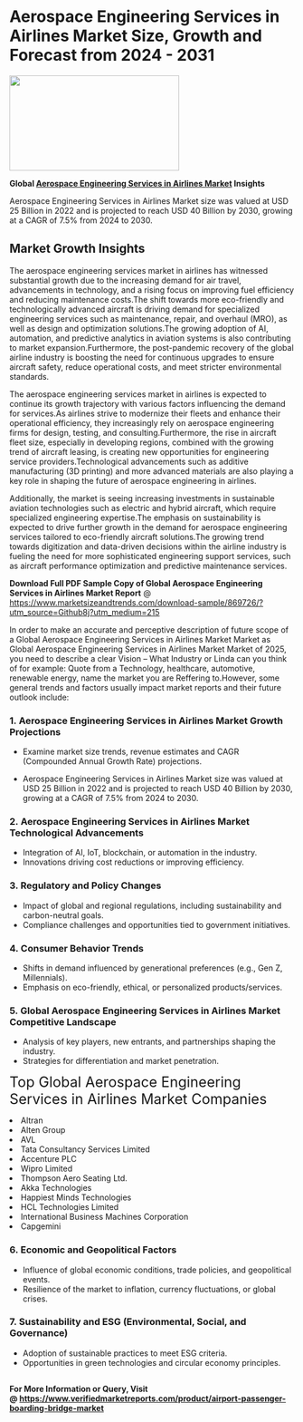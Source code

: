 <H1>Aerospace Engineering Services in Airlines Market Size, Growth and Forecast from 2024 - 2031</H1><img class="aligncenter size-medium wp-image-584254" src="https://thirdeyenews.in/wp-content/uploads/2024/09/Global-Market-Research-300x168.jpeg" alt="" width="300" height="168" /><p><strong>Global&nbsp;<a href="https://www.marketsizeandtrends.com/download-sample/869726/?utm_source=Github8j?utm_medium=215">Aerospace Engineering Services in Airlines Market</a> Insights</strong></p><p>Aerospace Engineering Services in Airlines Market size was valued at USD 25 Billion in 2022 and is projected to reach USD 40 Billion by 2030, growing at a CAGR of 7.5% from 2024 to 2030.</p><p><h2>Market Growth Insights</h2> <p>The aerospace engineering services market in airlines has witnessed substantial growth due to the increasing demand for air travel, advancements in technology, and a rising focus on improving fuel efficiency and reducing maintenance costs.The shift towards more eco-friendly and technologically advanced aircraft is driving demand for specialized engineering services such as maintenance, repair, and overhaul (MRO), as well as design and optimization solutions.The growing adoption of AI, automation, and predictive analytics in aviation systems is also contributing to market expansion.Furthermore, the post-pandemic recovery of the global airline industry is boosting the need for continuous upgrades to ensure aircraft safety, reduce operational costs, and meet stricter environmental standards.</p> <p>The aerospace engineering services market in airlines is expected to continue its growth trajectory with various factors influencing the demand for services.As airlines strive to modernize their fleets and enhance their operational efficiency, they increasingly rely on aerospace engineering firms for design, testing, and consulting.Furthermore, the rise in aircraft fleet size, especially in developing regions, combined with the growing trend of aircraft leasing, is creating new opportunities for engineering service providers.Technological advancements such as additive manufacturing (3D printing) and more advanced materials are also playing a key role in shaping the future of aerospace engineering in airlines.</p> <p>Additionally, the market is seeing increasing investments in sustainable aviation technologies such as electric and hybrid aircraft, which require specialized engineering expertise.The emphasis on sustainability is expected to drive further growth in the demand for aerospace engineering services tailored to eco-friendly aircraft solutions.The growing trend towards digitization and data-driven decisions within the airline industry is fueling the need for more sophisticated engineering support services, such as aircraft performance optimization and predictive maintenance services.</p> <p><span class=""><strong>Download Full PDF Sample Copy of Global Aerospace Engineering Services in Airlines Market Report</strong> @ <a href="https://www.marketsizeandtrends.com/download-sample/869726/?utm_source=Github8j?utm_medium=215" target="_blank">https://www.marketsizeandtrends.com/download-sample/869726/?utm_source=Github8j?utm_medium=215</a></span></p><p>In order to make an accurate and perceptive description of future scope of a Global&nbsp;Aerospace Engineering Services in Airlines Market Market as Global&nbsp;Aerospace Engineering Services in Airlines Market Market of 2025, you need to describe a clear Vision &ndash; What Industry or Linda can you think of for example: Quote from a Technology, healthcare, automotive, renewable energy, name the market you are Reffering to.However, some general trends and factors usually impact market reports and their future outlook include:</p><h3>1.&nbsp;<strong>Aerospace Engineering Services in Airlines Market Growth Projections</strong></h3><ul><li>Examine market size trends, revenue estimates and CAGR (Compounded Annual Growth Rate) projections.</li><li><p>Aerospace Engineering Services in Airlines Market size was valued at USD 25 Billion in 2022 and is projected to reach USD 40 Billion by 2030, growing at a CAGR of 7.5% from 2024 to 2030.</p></li></ul><h3>2.&nbsp;<strong>Aerospace Engineering Services in Airlines Market Technological Advancements</strong></h3><ul><li>Integration of AI, IoT, blockchain, or automation in the industry.</li><li>Innovations driving cost reductions or improving efficiency.</li></ul><h3>3.&nbsp;<strong>Regulatory and Policy Changes</strong></h3><ul><li>Impact of global and regional regulations, including sustainability and carbon-neutral goals.</li><li>Compliance challenges and opportunities tied to government initiatives.</li></ul><h3>4.&nbsp;<strong>Consumer Behavior Trends</strong></h3><ul><li>Shifts in demand influenced by generational preferences (e.g., Gen Z, Millennials).</li><li>Emphasis on eco-friendly, ethical, or personalized products/services.</li></ul><h3>5.&nbsp;<strong>Global Aerospace Engineering Services in Airlines Market Competitive Landscape</strong></h3><ul><li>Analysis of key players, new entrants, and partnerships shaping the industry.</li><li>Strategies for differentiation and market penetration.</li></ul><p data-pm-slice="1 1 []"><span style="color: inherit; font-family: inherit; font-size: 25px;">Top Global Aerospace Engineering Services in Airlines Market Companies</span></p><div class="" data-test-id=""><p><li>Altran</li><li> Alten Group</li><li> AVL</li><li> Tata Consultancy Services Limited</li><li> Accenture PLC</li><li> Wipro Limited</li><li> Thompson Aero Seating Ltd.</li><li> Akka Technologies</li><li> Happiest Minds Technologies</li><li> HCL Technologies Limited</li><li> International Business Machines Corporation</li><li> Capgemini</li></p></div><h3>6.&nbsp;<strong>Economic and Geopolitical Factors</strong></h3><ul><li>Influence of global economic conditions, trade policies, and geopolitical events.</li><li>Resilience of the market to inflation, currency fluctuations, or global crises.</li></ul><h3>7.&nbsp;<strong>Sustainability and ESG (Environmental, Social, and Governance)</strong></h3><ul><li>Adoption of sustainable practices to meet ESG criteria.</li><li>Opportunities in green technologies and circular economy principles.</li></ul><h2><strong style="font-size: 14px;">For More Information or Query, Visit @&nbsp;</strong><a style="background-color: #ffffff; font-size: 14px;" href="https://www.marketsizeandtrends.com/report/aerospace-engineering-services-in-airlines-market/" target="_blank">https://www.verifiedmarketreports.com/product/airport-passenger-boarding-bridge-market</a></h2>